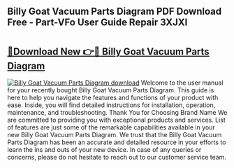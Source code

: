 ## Billy Goat Vacuum Parts Diagram PDF Download Free - Part-VFo User Guide Repair 3XJXI

# <h2><a href="http://dfsdd9s.blite.top/?on=Billy+Goat+Vacuum+Parts+Diagram">🔗Download New 👉🔴 Billy Goat Vacuum Parts Diagram</a></h2>

[![Billy Goat Vacuum Parts Diagram download](https://i.imgur.com/lujVjoI.png)](http://dfsdd9s.blite.top/?on=Billy+Goat+Vacuum+Parts+Diagram)
Welcome to the user manual for your recently bought Billy Goat Vacuum Parts Diagram. This guide is here to help you navigate the features and functions of your product with ease. Inside, you will find detailed instructions for installation, operation, maintenance, and troubleshooting. Thank You for Choosing Brand Name We are committed to providing you with exceptional products and services. List of features are just some of the remarkable capabilities available in your new Billy Goat Vacuum Parts Diagram. We trust that the Billy Goat Vacuum Parts Diagram has been an accurate and detailed resource in your efforts to learn the ins and outs of your new device. In case of any queries or concerns, please do not hesitate to reach out to our customer service team.

